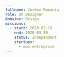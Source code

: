 ```yaml
---
fullname: Jordan Romania
role: UX Designer
domaine: Design
missions:
  - start: 2020-02-19
    end: 2020-03-30
    status: independent
    startups:
      - mon-entreprise
---
```

